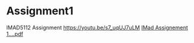 # Assignment1
IMAD5112 Assignment
https://youtu.be/s7_uqUJ7uLM
[IMad Assignement 1....pdf](https://github.com/user-attachments/files/16909775/IMad.Assignement.1.pdf)
